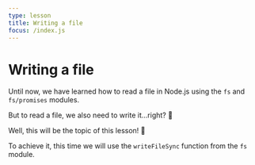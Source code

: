 ```yaml
---
type: lesson
title: Writing a file
focus: /index.js
---
```


# Writing a file

Until now, we have learned how to read a file in Node.js using the `fs` and `fs/promises` modules.

But to read a file, we also need to write it...right? 🤔

Well, this will be the topic of this lesson! 🥳

To achieve it, this time we will use the `writeFileSync` function from the `fs` module.